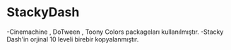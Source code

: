 # StackyDash
 
 -Cinemachine , DoTween , Toony Colors packageları kullanılmıştır.
 -Stacky Dash'in orjinal 10 leveli birebir kopyalanmıştır.
